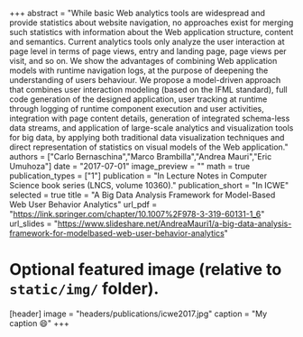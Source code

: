 +++
abstract = "While basic Web analytics tools are widespread and provide statistics about website navigation, no approaches exist for merging such statistics with information about the Web application structure, content and semantics. Current analytics tools only analyze the user interaction at page level in terms of page views, entry and landing page, page views per visit, and so on. We show the advantages of combining Web application models with runtime navigation logs, at the purpose of deepening the understanding of users behaviour. We propose a model-driven approach that combines user interaction modeling (based on the IFML standard), full code generation of the designed application, user tracking at runtime through logging of runtime component execution and user activities, integration with page content details, generation of integrated schema-less data streams, and application of large-scale analytics and visualization tools for big data, by applying both traditional data visualization techniques and direct representation of statistics on visual models of the Web application."
authors = ["Carlo Bernaschina","Marco Brambilla","Andrea Mauri","Eric Umuhoza"]
date = "2017-07-01"
image_preview = ""
math = true
publication_types = ["1"]
publication = "In Lecture Notes in Computer Science book series (LNCS, volume 10360)."
publication_short = "In ICWE"
selected = true
title = "A Big Data Analysis Framework for Model-Based Web User Behavior Analytics"
url_pdf = "https://link.springer.com/chapter/10.1007%2F978-3-319-60131-1_6"
url_slides = "https://www.slideshare.net/AndreaMauri1/a-big-data-analysis-framework-for-modelbased-web-user-behavior-analytics"

# Optional featured image (relative to `static/img/` folder).
[header]
image = "headers/publications/icwe2017.jpg"
caption = "My caption :smile:"
+++


